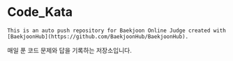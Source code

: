 # Code_Kata
`This is an auto push repository for Baekjoon Online Judge created with [BaekjoonHub](https://github.com/BaekjoonHub/BaekjoonHub).`

매일 푼 코드 문제와 답을 기록하는 저장소입니다.
